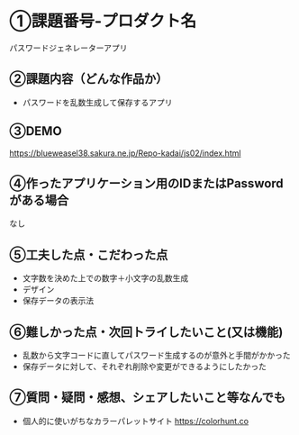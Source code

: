 # ①課題番号-プロダクト名

パスワードジェネレーターアプリ

## ②課題内容（どんな作品か）

- パスワードを乱数生成して保存するアプリ

## ③DEMO

https://blueweasel38.sakura.ne.jp/Repo-kadai/js02/index.html

## ④作ったアプリケーション用のIDまたはPasswordがある場合

なし

## ⑤工夫した点・こだわった点

- 文字数を決めた上での数字＋小文字の乱数生成
- デザイン
- 保存データの表示法

## ⑥難しかった点・次回トライしたいこと(又は機能)

- 乱数から文字コードに直してパスワード生成するのが意外と手間がかかった
- 保存データに対して、それぞれ削除や変更ができるようにしたかった

## ⑦質問・疑問・感想、シェアしたいこと等なんでも

- 個人的に使いがちなカラーパレットサイト
https://colorhunt.co
